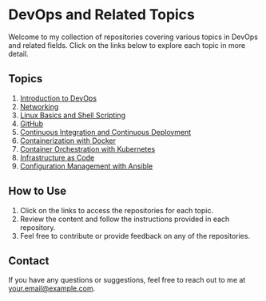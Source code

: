 # DevOps and Related Topics

Welcome to my collection of repositories covering various topics in DevOps and related fields. Click on the links below to explore each topic in more detail.

## Topics

1. [Introduction to DevOps](https://github.com/harinath-az/introduction_to_devops)
2. [Networking](https://github.com/harinath-az/networking)
3. [Linux Basics and Shell Scripting](https://github.com/harinath-az/linux_and_shell_scripting)
4. [GitHub](https://github.com/harinath-az/github)
5. [Continuous Integration and Continuous Deployment](https://github.com/harinath-az/CICD)
6. [Containerization with Docker](https://github.com/harinath-az/Docker-Zero-to-Hero)
7. [Container Orchestration with Kubernetes](https://github.com/harinath-az/kubernetes)
8. [Infrastructure as Code](https://github.com/harinath-az/infrastructure-as-code)
9. [Configuration Management with Ansible](https://github.com/harinath-az/configuration-management-ansible)

## How to Use

1. Click on the links to access the repositories for each topic.
2. Review the content and follow the instructions provided in each repository.
3. Feel free to contribute or provide feedback on any of the repositories.

## Contact

If you have any questions or suggestions, feel free to reach out to me at [your.email@example.com](mailto:your.email@example.com).

